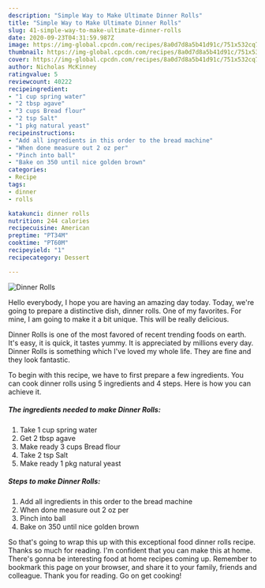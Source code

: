 ```yaml
---
description: "Simple Way to Make Ultimate Dinner Rolls"
title: "Simple Way to Make Ultimate Dinner Rolls"
slug: 41-simple-way-to-make-ultimate-dinner-rolls
date: 2020-09-23T04:31:59.987Z
image: https://img-global.cpcdn.com/recipes/8a0d7d8a5b41d91c/751x532cq70/dinner-rolls-recipe-main-photo.jpg
thumbnail: https://img-global.cpcdn.com/recipes/8a0d7d8a5b41d91c/751x532cq70/dinner-rolls-recipe-main-photo.jpg
cover: https://img-global.cpcdn.com/recipes/8a0d7d8a5b41d91c/751x532cq70/dinner-rolls-recipe-main-photo.jpg
author: Nicholas McKinney
ratingvalue: 5
reviewcount: 40222
recipeingredient:
- "1 cup spring water"
- "2 tbsp agave"
- "3 cups Bread flour"
- "2 tsp Salt"
- "1 pkg natural yeast"
recipeinstructions:
- "Add all ingredients in this order to the bread machine"
- "When done measure out 2 oz per"
- "Pinch into ball"
- "Bake on 350 until nice golden brown"
categories:
- Recipe
tags:
- dinner
- rolls

katakunci: dinner rolls 
nutrition: 244 calories
recipecuisine: American
preptime: "PT34M"
cooktime: "PT60M"
recipeyield: "1"
recipecategory: Dessert

---
```



![Dinner Rolls](https://img-global.cpcdn.com/recipes/8a0d7d8a5b41d91c/751x532cq70/dinner-rolls-recipe-main-photo.jpg)

Hello everybody, I hope you are having an amazing day today. Today, we're going to prepare a distinctive dish, dinner rolls. One of my favorites. For mine, I am going to make it a bit unique. This will be really delicious.

Dinner Rolls is one of the most favored of recent trending foods on earth. It's easy, it is quick, it tastes yummy. It is appreciated by millions every day. Dinner Rolls is something which I've loved my whole life. They are fine and they look fantastic.




To begin with this recipe, we have to first prepare a few ingredients. You can cook dinner rolls using 5 ingredients and 4 steps. Here is how you can achieve it.

<!--inarticleads1-->

##### The ingredients needed to make Dinner Rolls:

1. Take 1 cup spring water
1. Get 2 tbsp agave
1. Make ready 3 cups Bread flour
1. Take 2 tsp Salt
1. Make ready 1 pkg natural yeast




<!--inarticleads2-->

##### Steps to make Dinner Rolls:

1. Add all ingredients in this order to the bread machine
1. When done measure out 2 oz per
1. Pinch into ball
1. Bake on 350 until nice golden brown




So that's going to wrap this up with this exceptional food dinner rolls recipe. Thanks so much for reading. I'm confident that you can make this at home. There's gonna be interesting food at home recipes coming up. Remember to bookmark this page on your browser, and share it to your family, friends and colleague. Thank you for reading. Go on get cooking!
